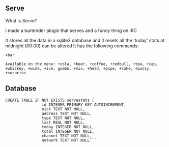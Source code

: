 ## Serve

What is Serve?

I made a bartender plugin that serves and a funny thing on iRC

It stores all the data in a sqlite3 database
and it resets all the 'today' stats at midnight (00:00) can be altered 
It has the following commands:

`+bar`

`Available on the menu: +cola, +beer, +coffee, +redbull, +tea, +cap, +whiskey, +wine, +ice, gumbo, +mix, +head, +pipe, +coke, +pussy, +surprise`


## Database

```
CREATE TABLE IF NOT EXISTS servestats (
                id INTEGER PRIMARY KEY AUTOINCREMENT,
                nick TEXT NOT NULL,
                address TEXT NOT NULL,
                type TEXT NOT NULL,
                last REAL NOT NULL,
                today INTEGER NOT NULL,
                total INTEGER NOT NULL,
                channel TEXT NOT NULL,
                network TEXT NOT NULL```
